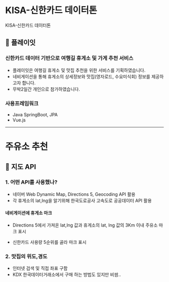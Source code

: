 # KISA-신한카드 데이터톤
KISA-신한카드 데이터톤


## 💙 플레이잇
### 신한카드 데이터 기반으로 여행길 휴게소 및 가게 추천 서비스 
- 플레이잇은 여행길 휴게소 및 맛집 추천을 위한 서비스를 기획하였습니다.
- 네비게이션을 통해 휴게소의 상세정보와 맛집(영자로드, 수요미식회) 정보를 제공하고자 합니다.
- 무박2일간 개인으로 참가하였습니다.
### 사용프레임워크 
- Java SpringBoot, JPA 
- Vue.js

---

# 주유소 추천 

## 📌 지도 API

### **1.** **어떤 API를** 사용했나?

- 네이버 Web Dynamic Map, Directions 5, Geocoding  API 활용
- 각 휴게소의 lat,lng을 알기위해 한국도로공사 고속도로 공공데이터 API 활용

#### **네비게이션에** **휴게소 마크**

- Directions 5에서 가져온 lat,lng 값과 휴게소의 lat, lng 값의 3Km 이내 주유소 마크 표시 

- 신한카드 사용량 5순위를 골라 마크 표시

### **2.** **맛집의 위도,경도**

- 인터넷 검색 및 직접 좌표 구함
- KDX 한국데이터거래소에서 구매 하는 방법도 있지만 비쌈..

